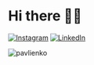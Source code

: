 # Hi there 🙋‍♂️

<p dir="auto">
<a href="https://instagram.com/nikitapavlienko" target="blank" rel="nofollow"><img src="https://camo.githubusercontent.com/0641e2731604a57f9b9f2de4be17fcf1893c1fbf31dcb3e276f4281208616a1c/68747470733a2f2f696d672e736869656c64732e696f2f62616467652f496e7374616772616d2d2532334534343035462e7376673f6c6f676f3d496e7374616772616d266c6f676f436f6c6f723d7768697465" alt="Instagram" data-canonical-src="https://img.shields.io/badge/Instagram-%23E4405F.svg?logo=Instagram&amp;logoColor=white" style="max-width: 100%;"></a>
<a href="https://linkedin.com/in/npavlienko" target="blank" rel="nofollow"><img src="https://camo.githubusercontent.com/f17ba9730c27e5f1230325b94c8b68bbf3115d32650866f6e3d0ade68201beea/68747470733a2f2f696d672e736869656c64732e696f2f62616467652f4c696e6b6564496e2d2532333030373742352e7376673f6c6f676f3d6c696e6b6564696e266c6f676f436f6c6f723d7768697465" alt="LinkedIn" data-canonical-src="https://img.shields.io/badge/LinkedIn-%230077B5.svg?logo=linkedin&amp;logoColor=white" style="max-width: 100%;"></a>
</p>

<!-- <h3 align="left">Support:</h3>
<p><a href="https://ko-fi.com/pavlienko"> <img align="left" src="https://cdn.ko-fi.com/cdn/kofi3.png?v=3" height="50" width="210" alt="pavlienko" /></a></p><br><br> -->

<p><img align="center" src="https://github-readme-stats.vercel.app/api/top-langs?username=pavlienko&show_icons=true&locale=en&layout=compact" alt="pavlienko" /></p>
